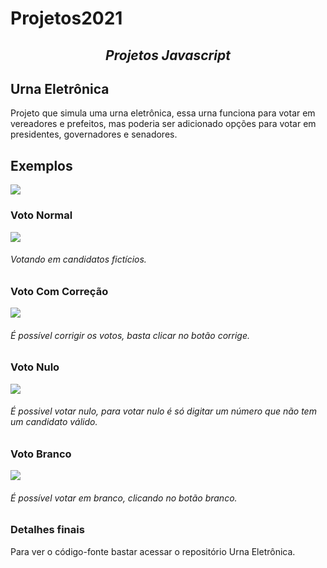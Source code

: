 # Projetos2021
<h2 align="center" >  <i> Projetos Javascript </i> </h2>

## Urna Eletrônica
Projeto que simula uma urna eletrônica, essa urna funciona para votar em vereadores e prefeitos, mas poderia ser adicionado opções para votar em presidentes, governadores e senadores.
## Exemplos

![](https://github.com/LucasAlves2803/Projetos2021/blob/f701274df9ac9e3322889b467e65b4098f338a17/Urna%20Eletr%C3%B4nica/Imagens/Urna.png)

### Voto Normal
![](https://github.com/LucasAlves2803/Projetos2021/blob/f8c336934ca94d76162602805760277f4d88356f/Urna%20Eletr%C3%B4nica/Gifs/Voto%20confirmado2.gif)
###### Votando em candidatos fictícios.

### Voto Com Correção
![](https://github.com/LucasAlves2803/Projetos2021/blob/da875a468d48fe624104ea4459ddc804baad0933/Urna%20Eletr%C3%B4nica/Gifs/voto%20nulo.gif)
###### É possível corrigir os votos, basta clicar no botão corrige.

### Voto Nulo
![](https://github.com/LucasAlves2803/Projetos2021/blob/06e7fbee4b9e26f0bde504712b469d2e72e14a6d/Urna%20Eletr%C3%B4nica/Gifs/voto%20nulo%20(1).gif)

###### É possivel votar nulo, para votar nulo é só digitar um número que não tem um candidato válido.

### Voto Branco
![](https://github.com/LucasAlves2803/Projetos2021/blob/da875a468d48fe624104ea4459ddc804baad0933/Urna%20Eletr%C3%B4nica/Gifs/voto%20em%20branco.gif)
###### É possível votar em branco, clicando no botão branco.


### Detalhes finais
Para ver o código-fonte bastar acessar o repositório Urna Eletrônica.

